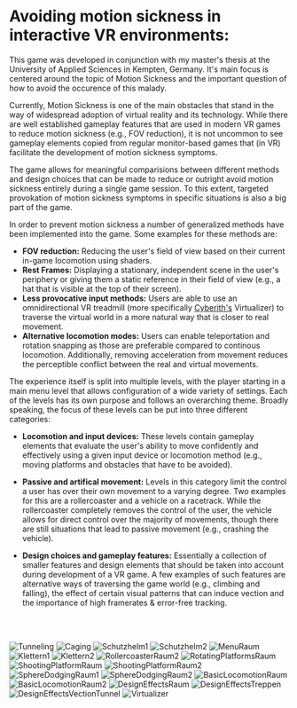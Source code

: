 # Avoiding motion sickness in interactive VR environments:
This game was developed in conjunction with my master's thesis at the University of Applied Sciences in Kempten, Germany. 
It's main focus is centered around the topic of Motion Sickness and the important question of how to avoid the occurence of this malady. 

Currently, Motion Sickness is one of the main obstacles that stand in the way of widespread adoption of virtual reality and its technology. 
While there are well established gameplay features that are used in modern VR games to reduce motion sickness (e.g., FOV reduction),
it is not uncommon to see gameplay elements copied from regular monitor-based games that (in VR) facilitate the development of motion sickness symptoms. 

The game allows for meaningful comparisions between different methods and design choices that can be made to reduce or outright avoid motion sickness entirely during a single game session.
To this extent, targeted provokation of motion sickness symptoms in specific situations is also a big part of the game. 

In order to prevent motion sickness a number of generalized methods have been implemented into the game. Some examples for these methods are: 
- __FOV reduction:__ 
Reducing the user's field of view based on their current in-game locomotion using shaders.
- __Rest Frames:__
Displaying a stationary, independent scene in the user's periphery or giving them a static reference in their field of view (e.g., a hat that is visible at the top of their screen).
- __Less provocative input methods:__
Users are able to use an omnidirectional VR treadmill (more specifically [Cyberith's](https://www.cyberith.com/) Virtualizer) to traverse the virtual world in a more natural way that is closer to real movement.
- __Alternative locomotion modes:__
Users can enable teleportation and rotation snapping as those are preferable compared to continous locomotion. Additionally, removing acceleration from movement reduces the perceptible conflict between the real and virtual movements. 

The experience itself is split into multiple levels, with the player starting in a main menu level that allows configuration of a wide variety of settings.
Each of the levels has its own purpose and follows an overarching theme. 
Broadly speaking, the focus of these levels can be put into three different categories: 

- __Locomotion and input devices:__
These levels contain gameplay elements that evaluate the user's ability to move confidently and effectively using a given input device or locomotion method (e.g., moving platforms and obstacles that have to be avoided).

- __Passive and artifical movement:__
Levels in this category limit the control a user has over their own movement to a varying degree. Two examples for this are a rollercoaster and a vehicle on a racetrack. 
While the rollercoaster completely removes the control of the user, the vehicle allows for direct control over the majority of movements, though there are still situations that lead to passive movement (e.g., crashing the vehicle).

- __Design choices and gameplay features:__
Essentially a collection of smaller features and design elements that should be taken into account during development of a VR game. 
A few examples of such features are alternative ways of traversing the game world (e.g., climbing and falling), the effect of certain visual patterns that can induce vection and the importance of high framerates & error-free tracking.

<br />
<br />

![Tunneling](https://user-images.githubusercontent.com/56507722/224543769-3b35e843-169b-48ba-bdd5-d7ba4e07eb99.png)
![Caging](https://user-images.githubusercontent.com/56507722/224543778-144b003e-6423-42ed-a2ac-249a48eefde7.png)
![Schutzhelm1](https://user-images.githubusercontent.com/56507722/224543894-80725fe4-ad77-4fa6-9f07-26648690dd7d.png)
![Schutzhelm2](https://user-images.githubusercontent.com/56507722/224543716-63dfde27-80ee-48f6-afc9-d89b6fda8762.png)
![MenuRaum](https://user-images.githubusercontent.com/56507722/224543666-6b008f83-73f2-4275-a887-20a7c3048015.png)
![Klettern1](https://user-images.githubusercontent.com/56507722/224543673-3671f494-af6e-462d-8894-46ad56522459.png)
![Klettern2](https://user-images.githubusercontent.com/56507722/224543679-2f76a317-5362-4ad0-896c-b44d10b0887a.png)
![RollercoasterRaum2](https://user-images.githubusercontent.com/56507722/224543695-400966b7-8e40-4ae2-bb1a-0646263d6e5b.png)
![RotatingPlatformsRaum](https://user-images.githubusercontent.com/56507722/224543700-203ff285-499a-443e-beaf-8538cdaa3e3b.png)
![ShootingPlatformRaum](https://user-images.githubusercontent.com/56507722/224543728-0c54a524-7a05-45c5-9075-e484b5e311af.png)
![ShootingPlatformRaum2](https://user-images.githubusercontent.com/56507722/224543821-d0dea572-1a2c-4be5-b95f-a60834ed94d0.png)
![SphereDodgingRaum1](https://user-images.githubusercontent.com/56507722/224543735-fc2bfa55-b500-4bb1-8feb-7f739fac62cd.png)
![SphereDodgingRaum2](https://user-images.githubusercontent.com/56507722/224543737-121f40ec-8b0d-48f6-b624-7743dbfcfcec.png)
![BasicLocomotionRaum](https://user-images.githubusercontent.com/56507722/224543927-037e788f-8e14-4972-a5de-2bf469f2b5e4.png)
![BasicLocomotionRaum2](https://user-images.githubusercontent.com/56507722/224543930-035992c3-7d3f-4a66-bbb8-9ec4f0f0e2aa.png)
![DesignEffectsRaum](https://user-images.githubusercontent.com/56507722/224543800-06bac054-43d0-4de3-9cbb-6c51a47decb7.png)
![DesignEffectsTreppen](https://user-images.githubusercontent.com/56507722/224543809-b102e824-f517-4c21-b79c-bd21b7a174c8.png)
![DesignEffectsVectionTunnel](https://user-images.githubusercontent.com/56507722/224543811-dd2392a4-a9c3-4a53-bbe6-d28afe33fe3f.png)
![Virtualizer](https://user-images.githubusercontent.com/56507722/224543829-a8c39ece-5bf5-4886-93a3-d54286a1e63a.jpg)


